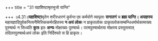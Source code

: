 +++
title = "31 यज्ञशिष्टामृतभुजो यान्ति"

+++
॥4.31॥**यज्ञशिष्टा**मृतेन शरीरधारणं कुर्वन्त एव कर्मयोगे व्यापृताः
**सनातनं** च **ब्रह्म यान्ति। अयज्ञस्य**
महायज्ञादिपूर्वकनित्यनैमित्तिककर्मरहितस्य **न अयं लोकः** न प्राकृतलोकः
प्राकृतलोकसम्बन्धिधर्मार्थकामाख्यः पुरुषार्थः न सिध्यति **कुतः** इतः
**अन्यः** मोक्षाख्यः पुरुषार्थः। परमपुरुषार्थतया मोक्षस्य प्रस्तुतत्वात्
तदितरपुरुषार्थःअयं लोकः इति निर्दिश्यते स हि प्राकृतः।
